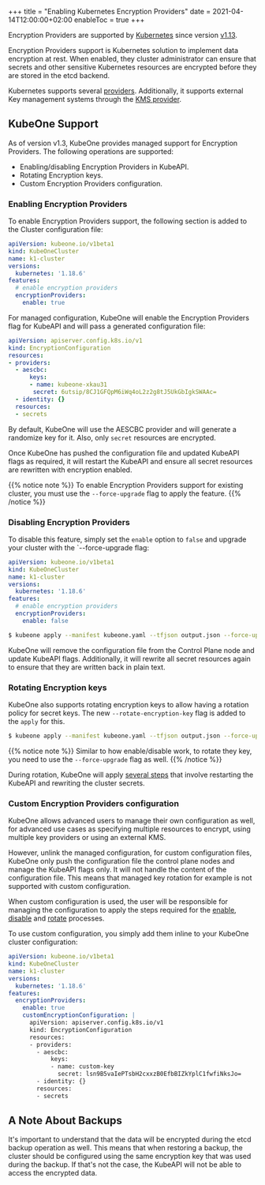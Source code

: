 +++
title = "Enabling Kubernetes Encryption Providers"
date = 2021-04-14T12:00:00+02:00
enableToc = true
+++

Encryption Providers are supported by [Kubernetes](https://kubernetes.io/docs/tasks/administer-cluster/encrypt-data/) since version [v1.13](https://kubernetes.io/docs/tasks/administer-cluster/encrypt-data/).

Encryption Providers support is Kubernetes solution to implement data encryption at rest. When enabled, they cluster administrator can ensure that secrets and other sensitive Kubernetes resources are encrypted before they are stored in the etcd backend.

Kubernetes supports several [providers](https://kubernetes.io/docs/tasks/administer-cluster/encrypt-data/#providers). Additionally, it supports external Key management systems through the [KMS provider](https://kubernetes.io/docs/tasks/administer-cluster/kms-provider/).

## KubeOne Support

As of version v1.3, KubeOne provides managed support for Encryption Providers. The following operations are supported:
- Enabling/disabling Encryption Providers in KubeAPI.
- Rotating Encryption keys.
- Custom Encryption Providers configuration.


### Enabling Encryption Providers

To enable Encryption Providers support, the following section is added to the Cluster configuration file:

```yaml
apiVersion: kubeone.io/v1beta1
kind: KubeOneCluster
name: k1-cluster
versions:
  kubernetes: '1.18.6'
features:
  # enable encryption providers
  encryptionProviders:
    enable: true
```

For managed configuration, KubeOne will enable the Encryption Providers flag for KubeAPI and will pass a generated configuration file:

```yaml
apiVersion: apiserver.config.k8s.io/v1
kind: EncryptionConfiguration
resources:
- providers:
  - aescbc:
      keys:
      - name: kubeone-xkau31
       secret: 6utsip/8CJ1GFQpM6iWq4oL2z2g8tJ5UkGbIgkSWAAc=
  - identity: {}
  resources:
  - secrets
```

By default, KubeOne will use the AESCBC provider and will generate a randomize key for it. Also, only `secret` resources are encrypted.

Once KubeOne has pushed the configuration file and updated KubeAPI flags as required, it will restart the KubeAPI and ensure all secret resources are rewritten with encryption enabled.

{{% notice note %}}
To enable Encryption Providers support for existing cluster, you must use the `--force-upgrade` flag to apply the feature.
{{% /notice %}}


### Disabling Encryption Providers

To disable this feature, simply set the `enable` option to `false` and upgrade your cluster with the `--force-upgrade flag:


```yaml
apiVersion: kubeone.io/v1beta1
kind: KubeOneCluster
name: k1-cluster
versions:
  kubernetes: '1.18.6'
features:
  # enable encryption providers
  encryptionProviders:
    enable: false
```

```bash
$ kubeone apply --manifest kubeone.yaml --tfjson output.json --force-upgrade
```

KubeOne will remove the configuration file from the Control Plane node and update KubeAPI flags. Additionally, it will rewrite all secret resources again to ensure that they are written back in plain text.


### Rotating Encryption keys

KubeOne also supports rotating encryption keys to allow having a rotation policy for secret keys. The new `--rotate-encryption-key` flag is added to the `apply` for this. 

```bash
$ kubeone apply --manifest kubeone.yaml --tfjson output.json --force-upgrade --rotate-encryption-key
```

{{% notice note %}}
Similar to how enable/disable work, to rotate they key, you need to use the `--force-upgrade` flag as well.
{{% /notice %}}

During rotation, KubeOne will apply [several steps](https://kubernetes.io/docs/tasks/administer-cluster/encrypt-data/#rotating-a-decryption-key) that involve restarting the KubeAPI and rewriting the cluster secrets.


### Custom Encryption Providers configuration

KubeOne allows advanced users to manage their own configuration as well, for advanced use cases as specifying multiple resources to encrypt, using multiple key providers or using an external KMS.

However, unlink the managed configuration, for custom configuration files, KubeOne only push the configuration file the control plane nodes and manage the KubeAPI flags only. It will not handle the content of the configuration file. This means that managed key rotation for example is not supported with custom configuration.

When custom configuration is used, the user will be responsible for managing the configuration to apply the steps required for the [enable](https://kubernetes.io/docs/tasks/administer-cluster/encrypt-data/#encrypting-your-data), [disable](https://kubernetes.io/docs/tasks/administer-cluster/encrypt-data/#decrypting-all-data) and [rotate](https://kubernetes.io/docs/tasks/administer-cluster/encrypt-data/#rotating-a-decryption-key) processes.

To use custom configuration, you simply add them inline to your KubeOne cluster configuration:

```yaml
apiVersion: kubeone.io/v1beta1
kind: KubeOneCluster
name: k1-cluster
versions:
  kubernetes: '1.18.6'
features:
  encryptionProviders:
    enable: true
    customEncryptionConfiguration: |
      apiVersion: apiserver.config.k8s.io/v1
      kind: EncryptionConfiguration
      resources:
      - providers:
        - aescbc:
            keys:
            - name: custom-key
              secret: lsn9B5vaIePTsbH2cxxzB0EfbBIZkYplC1fwfiNksJo=
        - identity: {}
        resources:
        - secrets
```

## A Note About Backups

It's important to understand that the data will be encrypted during the etcd backup operation as well. This means that when restoring a backup, the cluster should be configured using the same encryption key that was used during the backup. If that's not the case, the KubeAPI will not be able to access the encrypted data.

